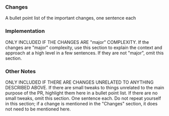 ### Changes
A bullet point list of the important changes, one sentence each

### Implementation
ONLY INCLUDED IF THE CHANGES ARE "major" COMPLEXITY.
If the changes are "major" complexity, use this section to explain the context and approach at a high level in a few sentences. If they are not "major", omit this section.

### Other Notes
ONLY INCLUDED IF THERE ARE CHANGES UNRELATED TO ANYTHING DESCRIBED ABOVE.
If there are small tweaks to things unrelated to the main purpose of the PR, highlight them here in a bullet point list.
If there are no small tweaks, omit this section.
One sentence each.
Do not repeat yourself in this section; if a change is mentioned in the "Changes" section, it does not need to be mentioned here.